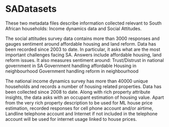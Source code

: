 # SADatasets

These two metadata files describe information collected relevant to South African households: Income dynamics data and Social Attitudes.

The social attitudes survey data contains more than 3000 responses and gauges sentiment around affordable housing and land reform. Data has been recorded since 2003 to date. In particular, it asks what are the most important challenges facing SA. Answers include affordable housing, land reform issues. It also measures sentiment around: Trust/Distrust in national government in SA Government handling affordable Housing in neighbourhood Government handling reform in neighbourhood

The national income dynamics survey has more than 40000 unique households and records a number of housing related properties. Data has been collected since 2008 to date. Along with rich property attribute insights, the data asks with an occupant estimation of housing value. Apart from the very rich property description to be used for ML house price estimation, recorded responses for cell phone account and/or airtime, Landline telephone account and Internet if not included in the telephone account will be used for internet usage linked to house prices.
